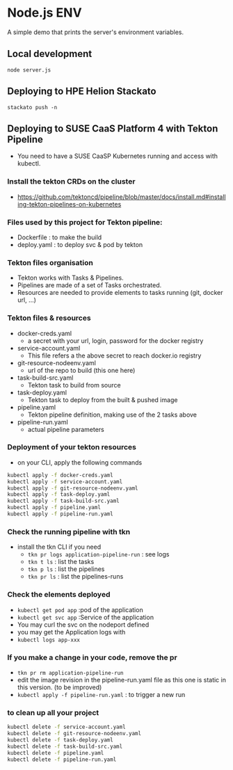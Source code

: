 # Node.js ENV 

A simple demo that prints the server's environment variables.

## Local development

    node server.js

## Deploying to HPE Helion Stackato

    stackato push -n
## Deploying to SUSE CaaS Platform 4 with Tekton Pipeline
* You need to have a SUSE CaaSP Kubernetes running and access with kubectl.
### Install the tekton CRDs on the cluster
* https://github.com/tektoncd/pipeline/blob/master/docs/install.md#installing-tekton-pipelines-on-kubernetes
### Files used by this project for Tekton pipeline:
* Dockerfile : to make the build
* deploy.yaml : to deploy svc & pod by tekton
### Tekton files organisation
* Tekton works with Tasks & Pipelines.
* Pipelines are made of a set of Tasks orchestrated.
* Resources are needed to provide elements to tasks running (git, docker url, ...)
### Tekton files & resources
* docker-creds.yaml
  * a secret with your url, login, password for the docker registry
* service-account.yaml
  * This file refers a the above secret to reach docker.io registry
* git-resource-nodeenv.yaml  
  * url of the repo to build (this one here)
* task-build-src.yaml
  * Tekton task to build from source
* task-deploy.yaml
  * Tekton task to deploy from the built & pushed image  
* pipeline.yaml        
  * Tekton pipeline definition, making use of the 2 tasks above
* pipeline-run.yaml          
  * actual pipeline parameters

### Deployment of your tekton resources
* on your CLI, apply the following commands
```bash
kubectl apply -f docker-creds.yaml           
kubectl apply -f service-account.yaml  
kubectl apply -f git-resource-nodeenv.yaml  
kubectl apply -f task-deploy.yaml
kubectl apply -f task-build-src.yaml
kubectl apply -f pipeline.yaml      
kubectl apply -f pipeline-run.yaml  
```
### Check the running pipeline with tkn
* install the tkn CLI if you need
  * ```tkn pr logs application-pipeline-run``` : see logs
  * ```tkn t ls``` : list the tasks
  * ```tkn p ls``` : list the pipelines
  * ```tkn pr ls``` : list the pipelines-runs
  
### Check the elements deployed
* ```kubectl get pod app``` :pod of the application
* ```kubectl get svc app``` :Service of the application
* You  may curl the svc on the nodeport defined 
* you may get the Application logs with
* ```kubectl logs app-xxx```

### If you make a change in your code, remove the pr
* ```tkn pr rm application-pipeline-run```
* edit the image revision in the pipeline-run.yaml file as this one is static in this version. (to be improved)
* ```kubectl apply -f pipeline-run.yaml``` : to trigger a new run

### to clean up all your project
```bash
kubectl delete -f service-account.yaml  
kubectl delete -f git-resource-nodeenv.yaml  
kubectl delete -f task-deploy.yaml
kubectl delete -f task-build-src.yaml
kubectl delete -f pipeline.yaml      
kubectl delete -f pipeline-run.yaml  
```




    
